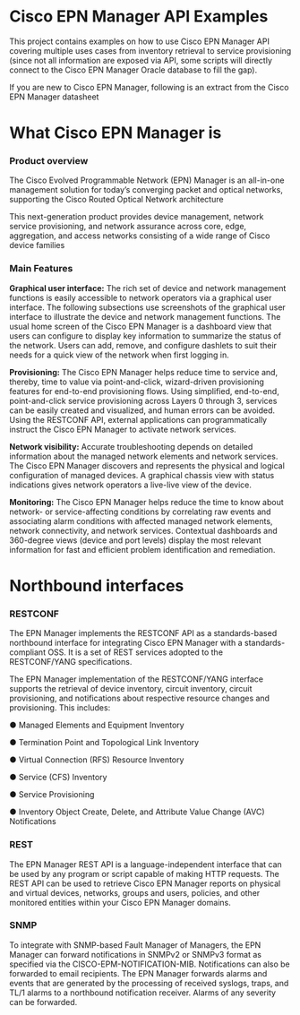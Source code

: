 # Cisco EPN Manager API Examples

This project contains examples on how to use Cisco EPN Manager API covering multiple uses 
cases from inventory retrieval to service provisioning
(since not all information are exposed via API, some scripts will directly connect to the 
Cisco EPN Manager Oracle database to fill the gap).

If you are new to Cisco EPN Manager, following is an extract from the Cisco EPN Manager datasheet

# What Cisco EPN Manager is

### Product overview

The Cisco Evolved Programmable Network (EPN) Manager is an all-in-one management solution for today’s converging packet and optical networks, supporting the Cisco Routed Optical Network architecture

This next-generation product provides device management, network service provisioning, and network assurance across core, edge, aggregation, and access networks consisting of a wide range of Cisco device families

### Main Features
**Graphical user interface:** The rich set of device and network management functions is easily accessible to network operators via a graphical user interface. The following subsections use screenshots of the graphical user interface to illustrate the device and network management functions. The usual home screen of the Cisco EPN Manager is a dashboard view that users can configure to display key information to summarize the status of the network. Users can add, remove, and configure dashlets to suit their needs for a quick view of the network when first logging in.

**Provisioning:** The Cisco EPN Manager helps reduce time to service and, thereby, time to value via point-and-click, wizard-driven provisioning features for end-to-end provisioning flows. Using simplified, end-to-end, point-and-click service provisioning across Layers 0 through 3, services can be easily created and visualized, and human errors can be avoided. Using the RESTCONF API, external applications can programmatically instruct the Cisco EPN Manager to activate network services. 

**Network visibility:** Accurate troubleshooting depends on detailed information about the managed network elements and network services. The Cisco EPN Manager discovers and represents the physical and logical configuration of managed devices. A graphical chassis view with status indications gives network operators a live-live view of the device.

**Monitoring:** The Cisco EPN Manager helps reduce the time to know about network- or service-affecting conditions by correlating raw events and associating alarm conditions with affected managed network elements, network connectivity, and network services. Contextual dashboards and 360-degree views (device and port levels) display the most relevant information for fast and efficient problem identification and remediation.

# Northbound interfaces

### RESTCONF

The EPN Manager implements the RESTCONF API as a standards-based northbound interface for integrating Cisco EPN Manager with a standards-compliant OSS. It is a set of REST services adopted to the RESTCONF/YANG specifications.

The EPN Manager implementation of the RESTCONF/YANG interface supports the retrieval of device inventory, circuit inventory, circuit provisioning, and notifications about respective resource changes and provisioning. This includes:

●     Managed Elements and Equipment Inventory

●     Termination Point and Topological Link Inventory

●     Virtual Connection (RFS) Resource Inventory

●     Service (CFS) Inventory

●     Service Provisioning

●     Inventory Object Create, Delete, and Attribute Value Change (AVC) Notifications

### REST

The EPN Manager REST API is a language-independent interface that can be used by any program or script capable of making HTTP requests. The REST API can be used to retrieve Cisco EPN Manager reports on physical and virtual devices, networks, groups and users, policies, and other monitored entities within your Cisco EPN Manager domains.

### SNMP

To integrate with SNMP-based Fault Manager of Managers, the EPN Manager can forward notifications in SNMPv2 or SNMPv3 format as specified via the CISCO-EPM-NOTIFICATION-MIB. Notifications can also be forwarded to email recipients. The EPN Manager forwards alarms and events that are generated by the processing of received syslogs, traps, and TL/1 alarms to a northbound notification receiver. Alarms of any severity can be forwarded.

